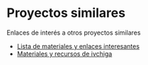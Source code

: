 
# Proyectos similares

Enlaces de interés a otros proyectos similares

* [Lista de materiales y enlaces interesantes](https://telegra.ph/Ciclos-formativos---Materiales-01-05)
* [Materiales y recursos de ivchiga](https://github.com/ivchiga/clases)
